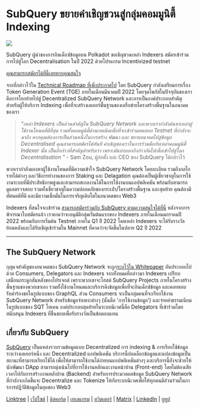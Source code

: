 # SubQuery ขยายคำเชิญชวนสู่กลุ่มคอมมูนิตี้ Indexing

![](https://miro.medium.com/max/1400/1*qa014uV1jHA2WTVhUadrdA.png)

SubQuery ผู้นำของการอินเด็กซ์ข้อมูลบน Polkadot ขอเชิญชวนเหล่า Indexers สมัครเข้าร่วมการไปสู่โลก Decentralisation ในปี 2022 ด้วยโปรแกรม Incentivized testnet

[คุณสามารถสมัครได้ที่นี้เลยหากคุณสนใจ](https://forms.gle/RyXyhb8T9Gxkwi7R9)

จากที่กล่าวไว้ใน [Technical Roadmap ที่เพิ่งประกาศไป](https://subquery.medium.com/subquery-releases-technical-roadmap-2a3a383c49b) โดย SubQuery กำลังเตรียมการเรื่อง Token Generation Event (TGE) ภายในเดือนมีนาคมปี 2022 โดยจุดโพกัสในปัจจุบันของเราคือการโยกย้ายไปสู่ Decentralized SubQuery Network และการเป็นองค์ประกอบสำคัญสำหรับผู้ให้บริการ Indexing เพื่อที่จะสร้างเลเยอร์พื้นฐานของเครือข่ายโครงสร้างพื้นฐานในอนาคตของเรา

> _"เหล่า Indexers เป็นส่วนสำคัญใน SubQuery Network และพวกเรากำลังค้นหาเหล่าผู้ใช้งานโหนดที่ดีที่สุด รวมทั้งคอมมูนิตี้ด้านเทคนิคเพื่อที่จะเข้าร่วมทดสอบ Testnet ที่กำลังจะมาถึง หากคุณต้องการเป็นส่วนหนึ่งในการสร้าง พัฒนา และ ขยายอนาคตไปสู่ข้อมูล Decentralised คุณสามารถสมัครได้ทันที คำเชิญของเราในการร่วมมือกับเหล่าคอมมูนิตี้ Indexer นั้น เป็นอีกก้าวที่สำคัญสำหรับเรา เพราะมันบ่งบอกถึงก้าวถัดไปเพื่อเข้าไปสู่โลก Decentralisation "_ - Sam Zou, ผู้ก่อตั้ง และ CEO ของ SubQuery ได้กล่าวไว้

พวกเรากำลังมองหาผู้ใช้งานโหนดที่มีความเข้าใจ SubQuery Network โดยละเอียด รวมถึงกลไกรายได้ต่างๆ และวิธีการทำงานของการ Staking และ Delagation คุณต้องเป็นผู้เชี่ยวชาญในการใช้งานระบบที่มีประสิทธิภาพสูงและสามารถสเกลงานได้ในการใช้งานบนแอปพลิเคชัน พร้อมกับสามารถดูแลตรวจสอบ รวมทั้งเชี่ยวชาญในความปลอดภัยของกระเป๋า/โครงสร้างพื้นฐาน และสุดท้าย คุณต้องมีทัศนคติที่ดี และมีความเชื่อมั่นในการเจริญเติบโตในอนาคตของ Web3

Indexers ที่สนใจจะเข้าร่วม [สามารถสมัครร่วมกับ SubQuery ตามความสนใจได้ที่นี่](https://forms.gle/RyXyhb8T9Gxkwi7R9) หลังจากการพิจารณาใบสมัครแล้ว เราคาดว่าจะอนุมัติกลุ่มเริ่มต้นแรกของ Indexers ภายในเดือนมกราคมปี 2022 พร้อมกับการเริ่มต้น Testnet ภายใน Q1 ปี 2022 โดยเหล่า Indexers จะได้รับรางวัลย้อนหลังและได้รับเชิญเข้าร่วมใน Mainnet ที่คาดว่าจะจัดขึ้นในปลาย Q2 ปี 2022

---

## The SubQuery Network

กุญแจสำคัญของอนาคตของ SubQuery Network จะถูก[ระบุไว้ใน Whitepaper](https://static.subquery.network/whitepaper.pdf) อันประกอบไปด้วย Consumers, Delegators และ Indexers จากทั้งหมดที่กล่าวมา Indexers เปรียบเสมือนกระดูกสันหลังของโปรเจกต์ เพราะพวกเขาจะโฮสต์ SubQuery Projects ภายในโครงสร้างพื้นฐานของพวกเขาเอง รวมทั้งใช้งานโหนดและบริการดึงข้อมูลเพื่อที่จะอินเด็กซ์ข้อมูล และคอยตอบรับคำร้องขอในรูปแบบของ GraphQL ส่วน Consumers จะเป็นกลุ่มคนที่จะเรียกใช้งาน SubQuery Network สำหรับข้อมูลจำเพาะต่างๆ (นั้นคือ 'การใช้งานข้อมูล') และจ่ายค่าธรรมเนียมในรูปแบบของ SQT โทเคน องค์ประกอบสุดท้ายในระบบนิเวศนี้คือ Delegators ที่เข้าร่วมโดยสนับสนุน Indexers ที่ชื่นชอบเพื่อรับรางวัลเป็นข้อตอบแทน

## เกี่ยวกับ SubQuery

[SubQuery](https://subquery.network/) เป็นแหล่งรวบรวมข้อมูลแบบ Decentralized การ indexing & การเรียกใช้ข้อมูลระหว่างเลเยอร์หนึ่ง และ Decentralized แอปพลิเคชัน บริการนี้ปลดล็อกข้อมูลและแปลงข้อมูลเป็นสถานะที่สามารถเรียกใช้ได้ เพื่อให้สามารถใช้งานได้ง่ายบนแอปพลิเคชันต่างๆ และบริการนี้ยังจะช่วยให้นักพัฒนา DApp สามารถมุ่งเน้นไปที่การใช้งานหลักและงานหน้าบ้าน (Front-end) โดยไม่ต้องเสียเวลาไปกับการสร้างงานหลังบ้าน (Backend) สำหรับการประมวลผลข้อมูล SubQuery Network ที่กำลังจะเกิดขึ้นจะ Decentralize และ Tokenize ให้กับระบบนิเวศเพื่อให้ทุกคนมีส่วนร่วมในการการปฎิวัติข้อมูลในยุคของ Web3

[Linktree](https://linktr.ee/subquerynetwork)  |  [เว็ปไซต์](https://subquery.network/)  |  [ดิสคอร์ด](https://discord.com/invite/78zg8aBSMG)  |  [เทเลแกรม](https://t.me/subquerynetwork)  |  [ทวิตเตอร์](https://twitter.com/subquerynetwork)  |  [Matrix](https://matrix.to/#/#subquery:matrix.org)  |  [LinkedIn](https://www.linkedin.com/company/subquery)  |  [ยูทูป](https://www.youtube.com/channel/UCi1a6NUUjegcLHDFLr7CqLw)
